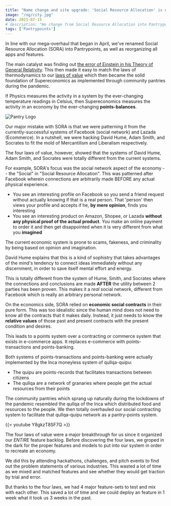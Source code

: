 ```yaml
---
title: "Name change and site upgrade: 'Social Resource Allocation' is now 'Pantrypoints'!"
image: "/og/city.jpg"
date: 2021-07-15
# description: "We change from Social Resource Allocation into Pantrypoints. This is in line with our mega-overhaul that began in April 2021"
tags: ['Pantrypoints']
---
```



In line with our mega-overhaul that began in April, we've renamed Social Resource Allocation (SORA) into Pantrypoints, as well as reorganizing all apps and features.  

The main catalyst was finding out [the error of Einstein in his Theory of General Relativity](https://superphysics.org/material/fallacies/general-relativity/). This then made it easy to match the laws of thermodynamics to our [laws of value](https://www.superphysics.org/social/economics/principles/intro/chapter-04/) which then became the solid foundation of Supereconomics as implemented through community pantries during the pandemic.


If Physics measures the activity in a system by the ever-changing temperature readings in Celsius, then Supereconomics measures the activity in an economy by the ever-changing **points-balances**.


![Pantry Logo](/logos/pantry.png)



Our major mistake with SORA is that we were patterning it from the currently-successful systems of Facebook (social network) and Lazada (Ecommerce). In a nutshell, we were hacking David Hume, Adam Smith, and Socrates to fit the mold of Mercantilism and Liberalism respectively. 

The four laws of value, however, showed that the systems of David Hume, Adam Smith, and Socrates were totally different from the current systems. 

For example, SORA's focus was the social network aspect of the economy -- the "Social" in "Social Resource Allocation". This was patterned after Facebook wherein connections are arbitrarily made BEFORE any actual physical experience.
- You see an interesting profile on Facebook so you send a friend request without actually knowing if that is a real person. That 'person' then views your profile and accepts if he, **by mere opinion**, finds you interesting
- You see an interesting product on Amazon, Shopee, or Lazada **without any physical proof of the actual product**. You make an online payment to order it and then get disappointed when it is very different from what you **imagined**

The current economic system is prone to scams, fakeness, and criminality by being based on opinion and imagination. 

David Hume explains that this is a kind of sophistry that takes advantages of the mind's tendency to connect ideas immediately without any discernment, in order to save itself mental effort and energy.  

This is totally different from the system of Hume, Smith, and Socrates where the connections and conclusions are made **AFTER** the utility between 2 parties has been proven. This makes it a *real* social network, different from Facebook which is really an arbitrary personal network.   

On the economics side, SORA relied on **economic social contracts** in their pure form. This was too idealistic since the human mind does not need to know all the contracts that it makes daily. Instead, it just needs to know the **relative values** of those past and present contracts with the present condition and desires. 

This leads to a points system over a contracting or commerce system that exists in e-commerce apps. It replaces e-commerce with points-transactions and points-banking.


<!-- The focus of Pantry, on the other hand, is the resource allocation and points-banking part. We realized that the latter is more critical. Moreover, -->

Both systems of points-transactions and points-banking were actually implemented by the Inca moneyless system of qullqa-quipu:
- The quipu are points-records that facilitates transactions between citizens
- The qullqa are a network of granaries where people get the actual resources from their points

The community pantries which sprang up naturally during the lockdowns of the pandemic resembled the qullqa of the Inca which distributed food and resources to the people. We then totally overhauled our social contracting system to facilitate that qullqa-quipu network as a pantry-points system. 


{{< youtube Y8gkzT8SF7Q >}}


The four laws of value were a major breakthrough for us since it organized our *ENTIRE* feature backlog. Before discovering the four laws, we groped in the dark for the proper features and models to put into our system in order to recreate an economy.

We did this by attending hackathons, challenges, and pitch events to find out the problem statements of various industries. This wasted a lot of time as we mixed and matched features and see whether they would get traction by trial and error.

But thanks to the four laws, we had 4 major feature-sets to test and mix with each other.  This saved a lot of time and we could deploy an feature in 1 week what it took us 3 weeks in the past.  

